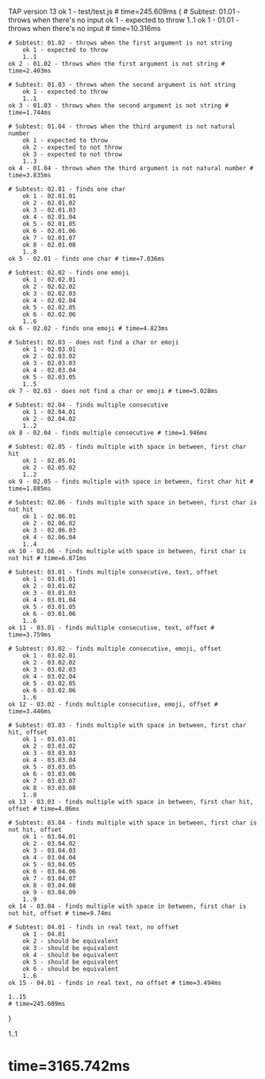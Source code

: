 TAP version 13
ok 1 - test/test.js # time=245.609ms {
    # Subtest: 01.01 - throws when there's no input
        ok 1 - expected to throw
        1..1
    ok 1 - 01.01 - throws when there's no input # time=10.316ms
    
    # Subtest: 01.02 - throws when the first argument is not string
        ok 1 - expected to throw
        1..1
    ok 2 - 01.02 - throws when the first argument is not string # time=2.403ms
    
    # Subtest: 01.03 - throws when the second argument is not string
        ok 1 - expected to throw
        1..1
    ok 3 - 01.03 - throws when the second argument is not string # time=1.744ms
    
    # Subtest: 01.04 - throws when the third argument is not natural number
        ok 1 - expected to throw
        ok 2 - expected to not throw
        ok 3 - expected to not throw
        1..3
    ok 4 - 01.04 - throws when the third argument is not natural number # time=3.835ms
    
    # Subtest: 02.01 - finds one char
        ok 1 - 02.01.01
        ok 2 - 02.01.02
        ok 3 - 02.01.03
        ok 4 - 02.01.04
        ok 5 - 02.01.05
        ok 6 - 02.01.06
        ok 7 - 02.01.07
        ok 8 - 02.01.08
        1..8
    ok 5 - 02.01 - finds one char # time=7.036ms
    
    # Subtest: 02.02 - finds one emoji
        ok 1 - 02.02.01
        ok 2 - 02.02.02
        ok 3 - 02.02.03
        ok 4 - 02.02.04
        ok 5 - 02.02.05
        ok 6 - 02.02.06
        1..6
    ok 6 - 02.02 - finds one emoji # time=4.823ms
    
    # Subtest: 02.03 - does not find a char or emoji
        ok 1 - 02.03.01
        ok 2 - 02.03.02
        ok 3 - 02.03.03
        ok 4 - 02.03.04
        ok 5 - 02.03.05
        1..5
    ok 7 - 02.03 - does not find a char or emoji # time=5.028ms
    
    # Subtest: 02.04 - finds multiple consecutive
        ok 1 - 02.04.01
        ok 2 - 02.04.02
        1..2
    ok 8 - 02.04 - finds multiple consecutive # time=1.946ms
    
    # Subtest: 02.05 - finds multiple with space in between, first char hit
        ok 1 - 02.05.01
        ok 2 - 02.05.02
        1..2
    ok 9 - 02.05 - finds multiple with space in between, first char hit # time=1.885ms
    
    # Subtest: 02.06 - finds multiple with space in between, first char is not hit
        ok 1 - 02.06.01
        ok 2 - 02.06.02
        ok 3 - 02.06.03
        ok 4 - 02.06.04
        1..4
    ok 10 - 02.06 - finds multiple with space in between, first char is not hit # time=6.871ms
    
    # Subtest: 03.01 - finds multiple consecutive, text, offset
        ok 1 - 03.01.01
        ok 2 - 03.01.02
        ok 3 - 03.01.03
        ok 4 - 03.01.04
        ok 5 - 03.01.05
        ok 6 - 03.01.06
        1..6
    ok 11 - 03.01 - finds multiple consecutive, text, offset # time=3.759ms
    
    # Subtest: 03.02 - finds multiple consecutive, emoji, offset
        ok 1 - 03.02.01
        ok 2 - 03.02.02
        ok 3 - 03.02.03
        ok 4 - 03.02.04
        ok 5 - 03.02.05
        ok 6 - 03.02.06
        1..6
    ok 12 - 03.02 - finds multiple consecutive, emoji, offset # time=3.446ms
    
    # Subtest: 03.03 - finds multiple with space in between, first char hit, offset
        ok 1 - 03.03.01
        ok 2 - 03.03.02
        ok 3 - 03.03.03
        ok 4 - 03.03.04
        ok 5 - 03.03.05
        ok 6 - 03.03.06
        ok 7 - 03.03.07
        ok 8 - 03.03.08
        1..8
    ok 13 - 03.03 - finds multiple with space in between, first char hit, offset # time=4.06ms
    
    # Subtest: 03.04 - finds multiple with space in between, first char is not hit, offset
        ok 1 - 03.04.01
        ok 2 - 03.04.02
        ok 3 - 03.04.03
        ok 4 - 03.04.04
        ok 5 - 03.04.05
        ok 6 - 03.04.06
        ok 7 - 03.04.07
        ok 8 - 03.04.08
        ok 9 - 03.04.09
        1..9
    ok 14 - 03.04 - finds multiple with space in between, first char is not hit, offset # time=9.74ms
    
    # Subtest: 04.01 - finds in real text, no offset
        ok 1 - 04.01
        ok 2 - should be equivalent
        ok 3 - should be equivalent
        ok 4 - should be equivalent
        ok 5 - should be equivalent
        ok 6 - should be equivalent
        1..6
    ok 15 - 04.01 - finds in real text, no offset # time=3.494ms
    
    1..15
    # time=245.609ms
}

1..1
# time=3165.742ms
